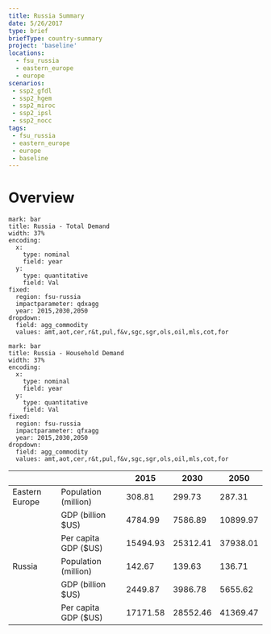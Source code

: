 ```yaml
---
title: Russia Summary
date: 5/26/2017
type: brief
briefType: country-summary
project: 'baseline'
locations:
  - fsu_russia
  - eastern_europe
  - europe
scenarios:
 - ssp2_gfdl
 - ssp2_hgem
 - ssp2_miroc
 - ssp2_ipsl
 - ssp2_nocc
tags:
 - fsu_russia
 - eastern_europe
 - europe
 - baseline
---
```

# Overview

```chart
mark: bar
title: Russia - Total Demand
width: 37%
encoding:
  x:
    type: nominal
    field: year
  y:
    type: quantitative
    field: Val
fixed:
  region: fsu-russia
  impactparameter: qdxagg
  year: 2015,2030,2050
dropdown:
  field: agg_commodity
  values: amt,aot,cer,r&t,pul,f&v,sgc,sgr,ols,oil,mls,cot,for
```

```chart
mark: bar
title: Russia - Household Demand
width: 37%
encoding:
  x:
    type: nominal
    field: year
  y:
    type: quantitative
    field: Val
fixed:
  region: fsu-russia
  impactparameter: qfxagg
  year: 2015,2030,2050
dropdown:
  field: agg_commodity
  values: amt,aot,cer,r&t,pul,f&v,sgc,sgr,ols,oil,mls,cot,for
```



|   |   | 2015 | 2030 | 2050 |
|---|---|---|---|---|
| Eastern Europe | Population (million) | 308.81 | 299.73 | 287.31 |
|  | GDP (billion $US) | 4784.99 | 7586.89 | 10899.97 |
|  | Per capita GDP ($US) | 15494.93 | 25312.41 | 37938.01 |
| Russia | Population (million) | 142.67 | 139.63 | 136.71 |
|  | GDP (billion $US) | 2449.87 | 3986.78 | 5655.62 |
|  | Per capita GDP ($US) | 17171.58| 28552.46| 41369.47|
